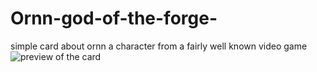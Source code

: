 # Ornn-god-of-the-forge-
simple card about ornn a character from a fairly well known video game
<img src="preview.jpg" alt="preview of the card">
